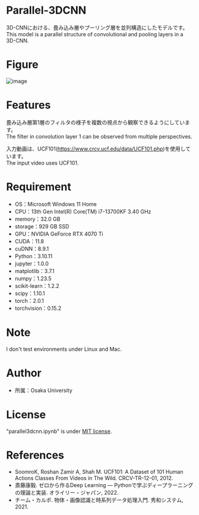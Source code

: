 # Parallel-3DCNN

3D-CNNにおける、畳み込み層やプーリング層を並列構造にしたモデルです。
<br>This model is a parallel structure of convolutional and pooling layers in a 3D-CNN.

# Figure

![image](https://github.com/user-attachments/assets/ac5ccc65-eea4-4c6d-b4de-fc483ef55db4)

# Features

畳み込み層第1層のフィルタの様子を複数の視点から観察できるようにしています。
<br>The filter in convolution layer 1 can be observed from multiple perspectives.

入力動画は、UCF101(https://www.crcv.ucf.edu/data/UCF101.php)を使用しています。
<br>The input video uses UCF101.

# Requirement

* OS：Microsoft Windows 11 Home 
* CPU：13th Gen Intel(R) Core(TM) i7-13700KF  3.40 GHz 
* memory：32.0 GB 
* storage：929 GB SSD 
* GPU：NVIDIA GeForce RTX 4070 Ti 
* CUDA：11.8 
* cuDNN：8.9.1 
* Python：3.10.11
* jupyter：1.0.0 
* matplotlib：3.7.1 
* numpy：1.23.5 
* scikit-learn：1.2.2 
* scipy：1.10.1 
* torch：2.0.1 
* torchvision：0.15.2 

# Note

I don't test environments under Linux and Mac.

# Author

* 所属：Osaka University

# License

"parallel3dcnn.ipynb" is under [MIT license](https://en.wikipedia.org/wiki/MIT_License).

# References

* SoomroK, Roshan Zamir A, Shah M. UCF101: A Dataset of 101 Human Actions Classes From Videos in The Wild. CRCV-TR-12-01, 2012.
* 斎藤康毅. ゼロから作るDeep Learning ― Pythonで学ぶディープラーニングの理論と実装. オライリー・ジャパン, 2022.
* チーム・カルポ. 物体・画像認識と時系列データ処理入門. 秀和システム, 2021.
